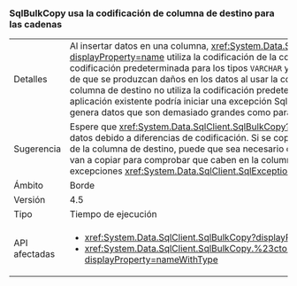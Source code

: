 ### <a name="sqlbulkcopy-uses-destination-column-encoding-for-strings"></a>SqlBulkCopy usa la codificación de columna de destino para las cadenas

|   |   |
|---|---|
|Detalles|Al insertar datos en una columna, <xref:System.Data.SqlClient.SqlBulkCopy?displayProperty=name> utiliza la codificación de la columna de destino en lugar de la codificación predeterminada para los tipos <code>VARCHAR</code> y <code>CHAR</code>. Este cambio elimina la posibilidad de que se produzcan daños en los datos al usar la codificación predeterminada cuando la columna de destino no utiliza la codificación predeterminada. En raras ocasiones, una aplicación existente podría iniciar una excepción SqlException si el cambio de codificación genera datos que son demasiado grandes como para caber en la columna de destino.|
|Sugerencia|Espere que <xref:System.Data.SqlClient.SqlBulkCopy?displayProperty=name> ya no dañe los datos debido a diferencias de codificación. Si se copian cadenas cerca del límite de tamaño de la columna de destino, puede que sea necesario codificar previamente los datos (que se van a copiar para comprobar que caben en la columna de destino) o capturar las excepciones <xref:System.Data.SqlClient.SqlException?displayProperty=name>.|
|Ámbito|Borde|
|Versión|4.5|
|Tipo|Tiempo de ejecución|
|API afectadas|<ul><li><xref:System.Data.SqlClient.SqlBulkCopy?displayProperty=nameWithType></li><li><xref:System.Data.SqlClient.SqlBulkCopy.%23ctor(System.Data.SqlClient.SqlConnection)?displayProperty=nameWithType></li></ul>|

